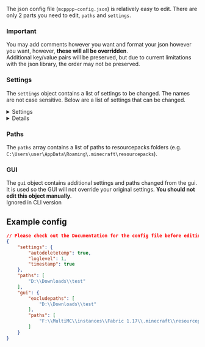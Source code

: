 The json config file (`mcpppp-config.json`) is relatively easy to edit. There are only 2 parts you need to edit, `paths` and `settings`.

### Important
You may add comments however you want and format your json however you want, however, **these will all be overridden**.  
Additional key/value pairs will be preserved, but due to current limitations with the json library, the order may not be preserved.

### Settings
The `settings` object contains a list of settings to be changed. The names are not case sensitive. Below are a list of settings that can be changed.  
<details>
  <summary>Settings</summary>

  | Name              | Values/Type      | Description                                                                                                                | Default          | Mod Default   |
  |:-----------------:|:----------------:|:--------------------------------------------------------------------------------------------------------------------------:|:----------------:|:-------------:|
  | `pauseOnExit`     | `true`, `false`  | Wait for enter key to be pressed once execution has been finished                                                          | `true`           | `false`       |
  | `log`             | String           | A log file where logs will be stored. `""` disables logging                                                                | `mcpppp-log.txt` | Default       |
  | `timestamp`       | `true`, `false`  | Add timestamp to console output (Logs will always be timestamped)                                                          | `false`          | `true`        |
  | `autoDeleteTemp`  | `true`, `false`  | Automatically delete `mcpppp-temp` folder on startup                                                                       | `false`          | `true`        |
  | `outputLevel`     | Integer, `0-5`   | How much info should be outputted. See *Output levels* below                                                               | `3`              | `2`           |
  | `logLevel`        | Integer, `0-5`   | Same as `outputLevel`, but for logs <br>Has no effect if no log file is set                                                | `1`              | Default       |
  | `autoReconvert`   | `true`, `false`  | Automatically reconvert changed resourcepacks instead of skipping. Only checks packs that have previously been converted   | `false`          | `true`        |
  | `fsbTransparent`  | `true`, `false`  | Make Fabricskyboxes skyboxes semi-transparent to replicate what optifine does internally                                   | `true`           | Default       |
</details>
<details>
	<symmary>Output Levels</summary>

	Output levels determine the amount of information printed to normal output or log. All info with a greater or equal level value to the level setting will be displayed.  
	Setting a low output level will print more info, high output levels will print less info.  
	| Numeric Value | Name        | Description                                                |
	|:-------------:|:-----------:|:----------------------------------------------------------:|
	| `0`           | `Debug`     | Debug information, including line number, file, etc.       |
	| `1`           | `Detail`    | Detailed information, individual files converted           |
	| `2`           | `Info`      | Somewhat detailed info, including "warnings" for pack devs |
	| `3`           | `Important` | Important info, default for `outputLevel`                  |
	| `4`           | `Warning`   | Self-explanitory                                           |
	| `5`           | `Error`     | Self-explanitory
</details>

### Paths
The `paths` array contains a list of paths to resourcepacks folders (e.g. `C:\Users\user\AppData\Roaming\.minecraft\resourcepacks`).

### GUI
The `gui` object contains additional settings and paths changed from the gui. It is used so the GUI will not override your original settings. **You should not edit this object manually**.  
Ignored in CLI version

## Example config
```json
// Please check out the Documentation for the config file before editing it yourself: https://github.com/supsm/MCPPPP/blob/master/CONFIG.md
{
	"settings": {
		"autodeletetemp": true,
		"loglevel": 1,
		"timestamp": true
	},
	"paths": [
		"D:\\Downloads\\test"
	],
	"gui": {
		"excludepaths": [
			"D:\\Downloads\\test"
		],
		"paths": [
			"F:\\MultiMC\\instances\\Fabric 1.17\\.minecraft\\resourcepacks"
		]
	}
}
```
